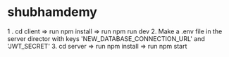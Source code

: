 # shubhamdemy
 1 . cd client => run npm install => run npm run dev
 2. Make a .env file in the server director with keys 'NEW_DATABASE_CONNECTION_URL' and 'JWT_SECRET'
 3. cd server =>  run  npm install => run  npm start
